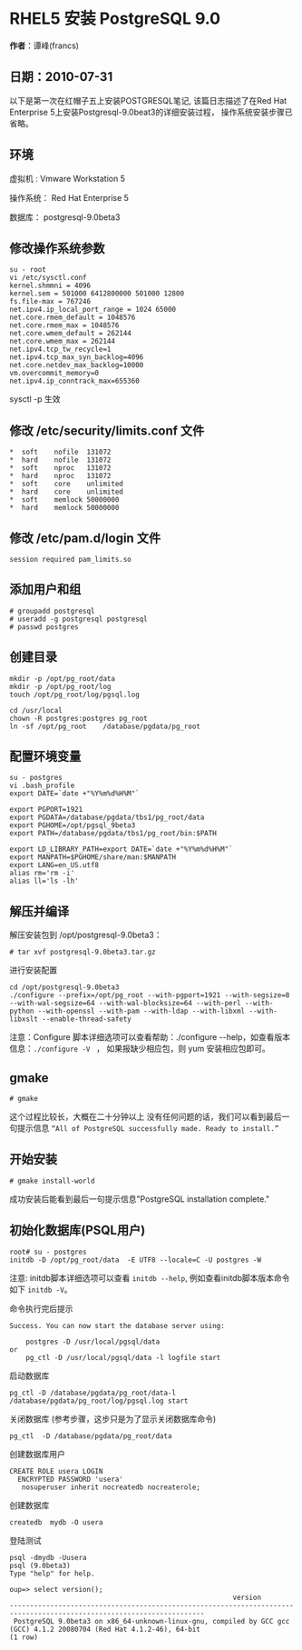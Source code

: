 ﻿RHEL5 安装 PostgreSQL 9.0 
====================

**作者**：谭峰(francs) 

**日期**：2010-07-31
-------------------

 以下是第一次在红帽子五上安装POSTGRESQL笔记, 该篇日志描述了在Red Hat Enterprise 5上安装Postgresql-9.0beat3的详细安装过程， 操作系统安装步骤已省略。

## 环境
虚拟机 :   Vmware Workstation 5

操作系统： Red Hat Enterprise 5

数据库：   postgresql-9.0beta3


## 修改操作系统参数
```
su - root
vi /etc/sysctl.conf
kernel.shmmni = 4096
kernel.sem = 501000 6412800000 501000 12800
fs.file-max = 767246
net.ipv4.ip_local_port_range = 1024 65000
net.core.rmem_default = 1048576
net.core.rmem_max = 1048576
net.core.wmem_default = 262144
net.core.wmem_max = 262144
net.ipv4.tcp_tw_recycle=1 
net.ipv4.tcp_max_syn_backlog=4096 
net.core.netdev_max_backlog=10000
vm.overcommit_memory=0
net.ipv4.ip_conntrack_max=655360
```
sysctl -p 生效

## 修改 /etc/security/limits.conf 文件

```
*  soft    nofile  131072
*  hard    nofile  131072
*  soft    nproc   131072
*  hard    nproc   131072
*  soft    core    unlimited
*  hard    core    unlimited
*  soft    memlock 50000000
*  hard    memlock 50000000
```

## 修改  /etc/pam.d/login 文件

``` 
session required pam_limits.so
```

## 添加用户和组

```
# groupadd postgresql
# useradd -g postgresql postgresql
# passwd postgres
```
## 创建目录 

```
mkdir -p /opt/pg_root/data
mkdir -p /opt/pg_root/log
touch /opt/pg_root/log/pgsql.log

cd /usr/local
chown -R postgres:postgres pg_root 
ln -sf /opt/pg_root    /database/pgdata/pg_root
```

## 配置环境变量

```
su - postgres
vi .bash_profile
export DATE=`date +"%Y%m%d%H%M"`

export PGPORT=1921
export PGDATA=/database/pgdata/tbs1/pg_root/data
export PGHOME=/opt/pgsql_9beta3
export PATH=/database/pgdata/tbs1/pg_root/bin:$PATH

export LD_LIBRARY_PATH=export DATE=`date +"%Y%m%d%H%M"`
export MANPATH=$PGHOME/share/man:$MANPATH
export LANG=en_US.utf8
alias rm='rm -i'
alias ll='ls -lh'
```

## 解压并编译

解压安装包到 /opt/postgresql-9.0beta3：
```
# tar xvf postgresql-9.0beta3.tar.gz
```

进行安装配置
```
cd /opt/postgresql-9.0beta3
./configure --prefix=/opt/pg_root --with-pgport=1921 --with-segsize=8 --with-wal-segsize=64 --with-wal-blocksize=64 --with-perl --with-python --with-openssl --with-pam --with-ldap --with-libxml --with-libxslt --enable-thread-safety
```

注意：Configure 脚本详细选项可以查看帮助：./configure --help，如查看版本信息：`./configure -V ` ， 如果报缺少相应包，则 yum 安装相应包即可。


## gmake

```
# gmake
```

这个过程比较长，大概在二十分钟以上 没有任何问题的话，我们可以看到最后一句提示信息
`“All of PostgreSQL successfully made. Ready to install.”`

## 开始安装

```
# gmake install-world
```

成功安装后能看到最后一句提示信息"PostgreSQL installation complete."


## 初始化数据库(PSQL用户)

```
root# su - postgres
initdb -D /opt/pg_root/data  -E UTF8 --locale=C -U postgres -W
```

注意: initdb脚本详细选项可以查看 `initdb --help`, 例如查看initdb脚本版本命令如下 `initdb -V`。


命令执行完后提示

```
Success. You can now start the database server using:

    postgres -D /usr/local/pgsql/data
or
    pg_ctl -D /usr/local/pgsql/data -l logfile start
```
    
启动数据库
```
pg_ctl -D /database/pgdata/pg_root/data-l /database/pgdata/pg_root/log/pgsql.log start
```

关闭数据库 (参考步骤，这步只是为了显示关闭数据库命令)

```
pg_ctl  -D /database/pgdata/pg_root/data
```

创建数据库用户
```
CREATE ROLE usera LOGIN
  ENCRYPTED PASSWORD 'usera'
   nosuperuser inherit nocreatedb nocreaterole;
```

创建数据库
```
createdb  mydb -O usera
```
 
登陆测试
```
psql -dmydb -Uusera
psql (9.0beta3)
Type "help" for help.

oup=> select version();
                                                       version                                                        
----------------------------------------------------------------------------------------------------------------------
 PostgreSQL 9.0beta3 on x86_64-unknown-linux-gnu, compiled by GCC gcc (GCC) 4.1.2 20080704 (Red Hat 4.1.2-46), 64-bit
(1 row)
```
